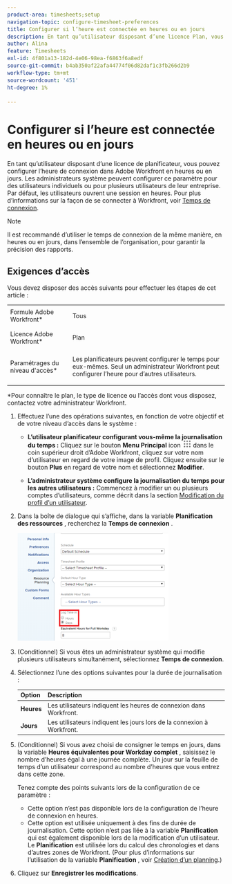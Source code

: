 ```yaml
---
product-area: timesheets;setup
navigation-topic: configure-timesheet-preferences
title: Configurer si l’heure est connectée en heures ou en jours
description: En tant qu’utilisateur disposant d’une licence Plan, vous pouvez configurer l’heure de connexion dans Adobe Workfront en heures ou en jours. Les administrateurs système peuvent configurer ce paramètre pour des utilisateurs individuels ou pour plusieurs utilisateurs de leur entreprise. Par défaut, les utilisateurs ouvrent une session en heures.
author: Alina
feature: Timesheets
exl-id: 4f801a13-182d-4e06-98ea-f6863f6a8edf
source-git-commit: b4ab350af22afa44774f06d82daf1c3fb266d2b9
workflow-type: tm+mt
source-wordcount: '451'
ht-degree: 1%

---
```


# Configurer si l’heure est connectée en heures ou en jours

En tant qu’utilisateur disposant d’une licence de planificateur, vous pouvez configurer l’heure de connexion dans Adobe Workfront en heures ou en jours. Les administrateurs système peuvent configurer ce paramètre pour des utilisateurs individuels ou pour plusieurs utilisateurs de leur entreprise. Par défaut, les utilisateurs ouvrent une session en heures. Pour plus d’informations sur la façon de se connecter à Workfront, voir [Temps de connexion](../../timesheets/create-and-manage-timesheets/log-time.md).

>[!NOTE]
>
>Il est recommandé d’utiliser le temps de connexion de la même manière, en heures ou en jours, dans l’ensemble de l’organisation, pour garantir la précision des rapports.

## Exigences d’accès

Vous devez disposer des accès suivants pour effectuer les étapes de cet article :

<table style="table-layout:auto"> 
 <col> 
 </col> 
 <col> 
 </col> 
 <tbody> 
  <tr> 
   <td role="rowheader">Formule Adobe Workfront*</td> 
   <td> <p>Tous</p> </td> 
  </tr> 
  <tr> 
   <td role="rowheader">Licence Adobe Workfront*</td> 
   <td> <p>Plan </p> </td> 
  </tr> 
  <tr data-mc-conditions=""> 
   <td role="rowheader">Paramétrages du niveau d'accès*</td> 
   <td> <p>Les planificateurs peuvent configurer le temps pour eux-mêmes. Seul un administrateur Workfront peut configurer l’heure pour d’autres utilisateurs.</p> </td> 
  </tr> 
 </tbody> 
</table>

&#42;Pour connaître le plan, le type de licence ou l’accès dont vous disposez, contactez votre administrateur Workfront.

1. Effectuez l’une des opérations suivantes, en fonction de votre objectif et de votre niveau d’accès dans le système :

   * **L’utilisateur planificateur configurant vous-même la journalisation du temps :** Cliquez sur le bouton **Menu Principal** icon ![](assets/main-menu-icon.png) dans le coin supérieur droit d’Adobe Workfront, cliquez sur votre nom d’utilisateur en regard de votre image de profil. Cliquez ensuite sur le bouton **Plus** en regard de votre nom et sélectionnez **Modifier**.

   * **L’administrateur système configure la journalisation du temps pour les autres utilisateurs :** Commencez à modifier un ou plusieurs comptes d’utilisateurs, comme décrit dans la section [Modification du profil d’un utilisateur](../../administration-and-setup/add-users/create-and-manage-users/edit-a-users-profile.md).

1. Dans la boîte de dialogue qui s’affiche, dans la variable **Planification des ressources** , recherchez la **Temps de connexion** .

   ![](assets/new-timesheet-log-hours-350x249.png)

1. (Conditionnel) Si vous êtes un administrateur système qui modifie plusieurs utilisateurs simultanément, sélectionnez **Temps de connexion**.
1. Sélectionnez l’une des options suivantes pour la durée de journalisation :

   | Option | Description |
   |---|---|
   | **Heures** | Les utilisateurs indiquent les heures de connexion dans Workfront. |
   | **Jours** | Les utilisateurs indiquent les jours lors de la connexion à Workfront. |

1. (Conditionnel) Si vous avez choisi de consigner le temps en jours, dans la variable **Heures équivalentes pour Workday complet** , saisissez le nombre d’heures égal à une journée complète. Un jour sur la feuille de temps d’un utilisateur correspond au nombre d’heures que vous entrez dans cette zone.

   Tenez compte des points suivants lors de la configuration de ce paramètre :

   * Cette option n’est pas disponible lors de la configuration de l’heure de connexion en heures.
   * Cette option est utilisée uniquement à des fins de durée de journalisation. Cette option n’est pas liée à la variable **Planification** qui est également disponible lors de la modification d’un utilisateur. Le **Planification** est utilisée lors du calcul des chronologies et dans d’autres zones de Workfront. (Pour plus d’informations sur l’utilisation de la variable **Planification** , voir [Création d’un planning](../../administration-and-setup/set-up-workfront/configure-timesheets-schedules/create-schedules.md).) 

1. Cliquez sur **Enregistrer les modifications**.
